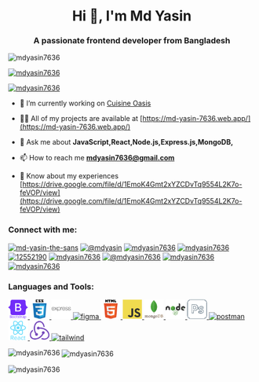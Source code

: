 <h1 align="center">Hi 👋, I'm Md Yasin</h1>
<h3 align="center">A passionate frontend developer from Bangladesh</h3>

<p align="left"> <img src="https://komarev.com/ghpvc/?username=mdyasin7636&label=Profile%20views&color=0e75b6&style=flat" alt="mdyasin7636" /> </p>

<p align="left"> <a href="https://github.com/ryo-ma/github-profile-trophy"><img src="https://github-profile-trophy.vercel.app/?username=mdyasin7636" alt="mdyasin7636" /></a> </p>

<p align="left"> <a href="https://twitter.com/mdyasin7636" target="blank"><img src="https://img.shields.io/twitter/follow/mdyasin7636?logo=twitter&style=for-the-badge" alt="mdyasin7636" /></a> </p>

- 🔭 I’m currently working on [Cuisine Oasis](https://cuisine-oasis.web.app/)

- 👨‍💻 All of my projects are available at [https://md-yasin-7636.web.app/](https://md-yasin-7636.web.app/)

- 💬 Ask me about **JavaScript,React,Node.js,Express.js,MongoDB,**

- 📫 How to reach me **mdyasin7636@gmail.com**

- 📄 Know about my experiences [https://drive.google.com/file/d/1EmoK4Gmt2xYZCDvTq9554L2K7o-feVOP/view](https://drive.google.com/file/d/1EmoK4Gmt2xYZCDvTq9554L2K7o-feVOP/view)

<h3 align="left">Connect with me:</h3>
<p align="left">
<a href="https://codepen.io/md-yasin-the-sans" target="blank"><img align="center" src="https://raw.githubusercontent.com/rahuldkjain/github-profile-readme-generator/master/src/images/icons/Social/codepen.svg" alt="md-yasin-the-sans" height="30" width="40" /></a>
<a href="https://dev.to/@mdyasin" target="blank"><img align="center" src="https://raw.githubusercontent.com/rahuldkjain/github-profile-readme-generator/master/src/images/icons/Social/devto.svg" alt="@mdyasin" height="30" width="40" /></a>
<a href="https://twitter.com/mdyasin7636" target="blank"><img align="center" src="https://raw.githubusercontent.com/rahuldkjain/github-profile-readme-generator/master/src/images/icons/Social/twitter.svg" alt="mdyasin7636" height="30" width="40" /></a>
<a href="https://linkedin.com/in/mdyasin7636" target="blank"><img align="center" src="https://raw.githubusercontent.com/rahuldkjain/github-profile-readme-generator/master/src/images/icons/Social/linked-in-alt.svg" alt="mdyasin7636" height="30" width="40" /></a>
<a href="https://stackoverflow.com/users/12552190" target="blank"><img align="center" src="https://raw.githubusercontent.com/rahuldkjain/github-profile-readme-generator/master/src/images/icons/Social/stack-overflow.svg" alt="12552190" height="30" width="40" /></a>
<a href="https://fb.com/mdyasin7636" target="blank"><img align="center" src="https://raw.githubusercontent.com/rahuldkjain/github-profile-readme-generator/master/src/images/icons/Social/facebook.svg" alt="mdyasin7636" height="30" width="40" /></a>
<a href="https://medium.com/@mdyasin7636" target="blank"><img align="center" src="https://raw.githubusercontent.com/rahuldkjain/github-profile-readme-generator/master/src/images/icons/Social/medium.svg" alt="@mdyasin7636" height="30" width="40" /></a>
<a href="https://www.hackerrank.com/mdyasin7636" target="blank"><img align="center" src="https://raw.githubusercontent.com/rahuldkjain/github-profile-readme-generator/master/src/images/icons/Social/hackerrank.svg" alt="mdyasin7636" height="30" width="40" /></a>
<a href="https://www.leetcode.com/mdyasin7636" target="blank"><img align="center" src="https://raw.githubusercontent.com/rahuldkjain/github-profile-readme-generator/master/src/images/icons/Social/leet-code.svg" alt="mdyasin7636" height="30" width="40" /></a>
</p>

<h3 align="left">Languages and Tools:</h3>
<p align="left"> <a href="https://getbootstrap.com" target="_blank" rel="noreferrer"> <img src="https://raw.githubusercontent.com/devicons/devicon/master/icons/bootstrap/bootstrap-plain-wordmark.svg" alt="bootstrap" width="40" height="40"/> </a> <a href="https://www.w3schools.com/css/" target="_blank" rel="noreferrer"> <img src="https://raw.githubusercontent.com/devicons/devicon/master/icons/css3/css3-original-wordmark.svg" alt="css3" width="40" height="40"/> </a> <a href="https://expressjs.com" target="_blank" rel="noreferrer"> <img src="https://raw.githubusercontent.com/devicons/devicon/master/icons/express/express-original-wordmark.svg" alt="express" width="40" height="40"/> </a> <a href="https://www.figma.com/" target="_blank" rel="noreferrer"> <img src="https://www.vectorlogo.zone/logos/figma/figma-icon.svg" alt="figma" width="40" height="40"/> </a> <a href="https://www.w3.org/html/" target="_blank" rel="noreferrer"> <img src="https://raw.githubusercontent.com/devicons/devicon/master/icons/html5/html5-original-wordmark.svg" alt="html5" width="40" height="40"/> </a> <a href="https://developer.mozilla.org/en-US/docs/Web/JavaScript" target="_blank" rel="noreferrer"> <img src="https://raw.githubusercontent.com/devicons/devicon/master/icons/javascript/javascript-original.svg" alt="javascript" width="40" height="40"/> </a> <a href="https://www.mongodb.com/" target="_blank" rel="noreferrer"> <img src="https://raw.githubusercontent.com/devicons/devicon/master/icons/mongodb/mongodb-original-wordmark.svg" alt="mongodb" width="40" height="40"/> </a> <a href="https://nodejs.org" target="_blank" rel="noreferrer"> <img src="https://raw.githubusercontent.com/devicons/devicon/master/icons/nodejs/nodejs-original-wordmark.svg" alt="nodejs" width="40" height="40"/> </a> <a href="https://www.photoshop.com/en" target="_blank" rel="noreferrer"> <img src="https://raw.githubusercontent.com/devicons/devicon/master/icons/photoshop/photoshop-line.svg" alt="photoshop" width="40" height="40"/> </a> <a href="https://postman.com" target="_blank" rel="noreferrer"> <img src="https://www.vectorlogo.zone/logos/getpostman/getpostman-icon.svg" alt="postman" width="40" height="40"/> </a> <a href="https://reactjs.org/" target="_blank" rel="noreferrer"> <img src="https://raw.githubusercontent.com/devicons/devicon/master/icons/react/react-original-wordmark.svg" alt="react" width="40" height="40"/> </a> <a href="https://redux.js.org" target="_blank" rel="noreferrer"> <img src="https://raw.githubusercontent.com/devicons/devicon/master/icons/redux/redux-original.svg" alt="redux" width="40" height="40"/> </a> <a href="https://tailwindcss.com/" target="_blank" rel="noreferrer"> <img src="https://www.vectorlogo.zone/logos/tailwindcss/tailwindcss-icon.svg" alt="tailwind" width="40" height="40"/> </a> </p>

<p><img align="left" src="https://github-readme-stats.vercel.app/api/top-langs?username=mdyasin7636&show_icons=true&locale=en&layout=compact" alt="mdyasin7636" /></p>

<p>&nbsp;<img align="center" src="https://github-readme-stats.vercel.app/api?username=mdyasin7636&show_icons=true&locale=en" alt="mdyasin7636" /></p>

<p><img align="center" src="https://github-readme-streak-stats.herokuapp.com/?user=mdyasin7636&" alt="mdyasin7636" /></p>
